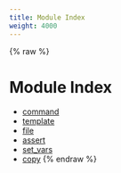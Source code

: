```yaml
---
title: Module Index
weight: 4000
---
```


{% raw %}
# Module Index

- [command](./command.html)
- [template](./template.html)
- [file](./file.html)
- [assert](./assert.html)
- [set_vars](./set_vars.html)
- [copy](./copy.html)
{% endraw %}